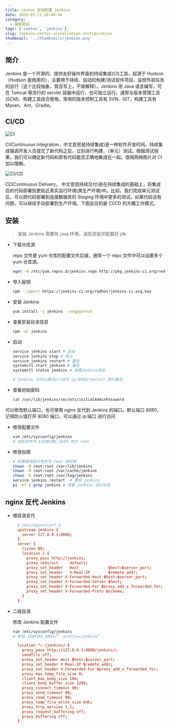 ```yaml
---
title: centos 安装配置 jenkins
date: 2020-03-11 20:04:34
category:
  - 编程笔记
tags: ['centos', 'jenkins']
slug: jenkins-centos-installation-configuration
thumbnail: '../thumbnails/jenkins.png'
---
```


## 简介

Jenkins 是一个开源的、提供友好操作界面的持续集成(CI)工具，起源于 Hudson（Hudson 是商用的），主要用于持续、自动的构建/测试软件项目、监控外部任务的运行（这个比较抽象，暂且写上，不做解释）。Jenkins 用 Java 语言编写，可在 Tomcat 等流行的 servlet 容器中运行，也可独立运行。通常与版本管理工具(SCM)、构建工具结合使用。常用的版本控制工具有 SVN、GIT，构建工具有 Maven、Ant、Gradle。

## CI/CD

![CI](https://cdn.clearlywind.com/blog-images/images/ci.webp)

CI(Continuous integration，中文意思是持续集成)是一种软件开发时间。持续集成强调开发人员提交了新代码之后，立刻进行构建、（单元）测试。根据测试结果，我们可以确定新代码和原有代码能否正确地集成在一起。借用网络图片对 CI 加以理解。

![CI/CD](https://cdn.clearlywind.com/blog-images/images/ci-cd.webp)

CD(Continuous Delivery， 中文意思持续交付)是在持续集成的基础上，将集成后的代码部署到更贴近真实运行环境(类生产环境)中。比如，我们完成单元测试后，可以把代码部署到连接数据库的 Staging 环境中更多的测试。如果代码没有问题，可以继续手动部署到生产环境。下图反应的是 CI/CD 的大概工作模式。

## 安装

> 安装 Jenkins 需要有 java 环境，请先安装并配置好 jdk

- 下载仓库源

  repo 文件是 yum 仓库的配置文件后缀，通常一个 repo 文件中可以设置多个 yum 仓库源。

  ```bash
  wget -O /etc/yum.repos.d/jenkins.repo http://pkg.jenkins-ci.org/redhat/jenkins.repo
  ```

- 导入秘钥

  ```bash
  rpm --import https://jenkins-ci.org/redhat/jenkins-ci.org.key
  ```

- 安装 Jenkins

  ```bash
  yum install -y jenkins --nogpgcheck
  ```

- 查看安装目录信息

  ```bash
  rpm -ql jenkins
  ```

- 启动

  ```bash
  service jenkins start # 启动
  service jenkins stop # 停止
  service jenkins restart # 重启
  systemctl start jenkins # 重启
  systemctl status jenkins # 查看Jenkins状态

  # Jenkins 也可以通过url访问 ip:8080/restart 进行重启
  ```

- 查看初始密码

  ```bash
  cat /var/lib/jenkins/secrets/initialAdminPassword
  ```

可以修改默认端口，也可使用 nginx 反代到 Jenkins 的端口，默认端口 8080，记得防火墙打开 8080 端口，可以通过 ip:端口 进行访问

- 修改配置文件

  ```bash
  vim /etc/sysconfig/jenkins
  # 找到文件中 $JENKINS_USER 改为 root
  ```

- 修改权限

  ```bash
  # 如果修改执行角色为 root 的时候
  chown -R root:root /var/lib/jenkins
  chown -R root:root /var/cache/jenkins
  chown -R root:root /var/log/jenkins
  service jenkins restart  # 重启 jenkins
  ps -ef | grep jenkins # 查看 jenkins 运行状态
  ```

## nginx 反代 Jenkins

- 根目录反代

  ```conf
    # /etc/nginx/conf.d
    upstream jenkins {
      server 127.0.0.1:8080;
    }
    server {
      listen 80;
      location / {
        proxy_pass http://jenkins;
        proxy_redirect     default;
        proxy_set_header   Host             $host:$server_port;
        proxy_set_header   X-Real-IP        $remote_addr;
        proxy_set_header X-Forwarded-Host $host:$server_port;
        proxy_set_header X-Forwarded-Server $host;
        proxy_set_header X-Forwarded-For $proxy_add_x_forwarded_for;
        proxy_set_header X-Forwarded-Proto $scheme;
      }
    }
  ```

- 二级目录

  修改 Jenkins 配置文件

  ```bash
  vim /etc/sysconfig/jenkins
  # 修改 JENKINS_ARGS="--prefix=/jenkins"
  ```

  ```conf
    location ^~ /jenkins/ {
      proxy_pass http://127.0.0.1:8080/jenkins/;
      sendfile off;
      proxy_set_header Host $host:$server_port;
      proxy_set_header X-Real-IP $remote_addr;
      proxy_set_header X-Forwarded-For $proxy_add_x_forwarded_for;
      proxy_max_temp_file_size 0;
      client_max_body_size 10m;
      client_body_buffer_size 128k;
      proxy_connect_timeout 90;
      proxy_send_timeout 90;
      proxy_read_timeout 90;
      proxy_temp_file_write_size 64k;
      proxy_http_version 1.1;
      proxy_request_buffering off;
      proxy_buffering off;
    }
  ```
